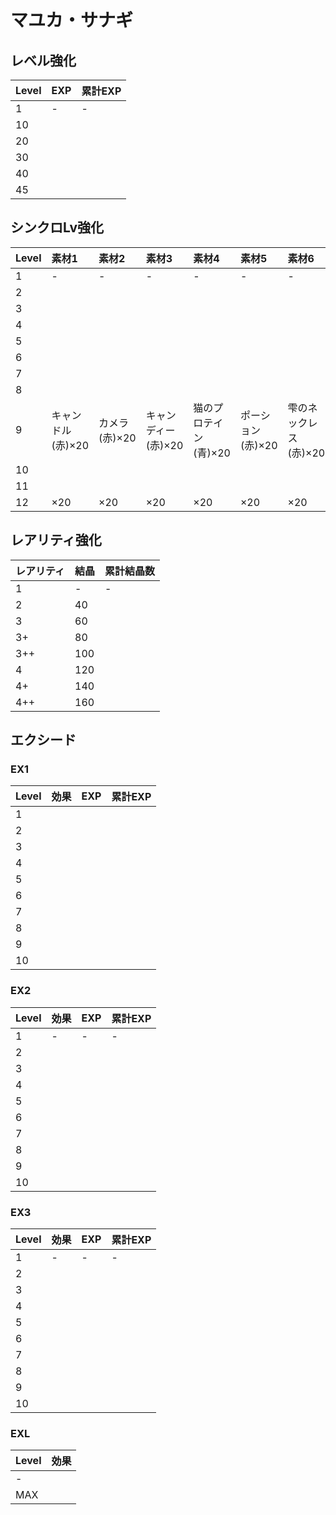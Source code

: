 # マユカ・サナギ

## レベル強化

|Level|EXP|累計EXP|
|:--|:--|:--|
|1|-|-|
|10|||
|20||
|30|||
|40|||
|45|||

## シンクロLv強化

|Level|素材1|素材2|素材3|素材4|素材5|素材6|
|:--|:--|:--|:--|:--|:--|:--|
|1|-|-|-|-|-|-|
|2|||||||
|3|||||||
|4|||||||
|5|||||||
|6|||||||
|7|||||||
|8|||||||
|9|キャンドル(赤)×20|カメラ(赤)×20|キャンディー(赤)×20|猫のプロテイン(青)×20|ポーション(赤)×20|雫のネックレス(赤)×20|
|10|||||||
|11|||||||
|12|×20|×20|×20|×20|×20|×20|

## レアリティ強化

|レアリティ|結晶|累計結晶数|
|:--|:--|:--|
|1|-|-|
|2|40||
|3|60||
|3+|80||
|3++|100||
|4|120||
|4+|140||
|4++|160||

## エクシード

### EX1

|Level|効果|EXP|累計EXP|
|:--|:--|:--|:--|
|1||||
|2||||
|3||||
|4||||
|5||||
|6||||
|7||||
|8||||
|9||||
|10||||

### EX2

|Level|効果|EXP|累計EXP|
|:--|:--|:--|:--|
|1|-|-|-|
|2||||
|3||||
|4||||
|5||||
|6||||
|7||||
|8||||
|9||||
|10||||

### EX3

|Level|効果|EXP|累計EXP|
|:--|:--|:--|:--|
|1|-|-|-|
|2||||
|3||||
|4||||
|5||||
|6||||
|7||||
|8||||
|9||||
|10||||

### EXL

|Level|効果|
|:--|:--|
|-||
|MAX||